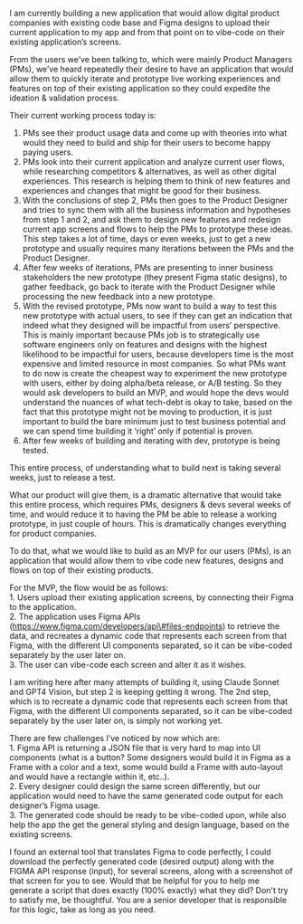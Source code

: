 I am currently building a new application that would allow digital product companies with existing code base and Figma designs to upload their current application to my app and from that point on to vibe-code on their existing application’s screens.

From the users we’ve been talking to, which were mainly Product Managers (PMs), we’ve heard repeatedly their desire to have an application that would allow them to quickly iterate and prototype live working experiences and features on top of their existing application so they could expedite the ideation & validation process.

Their current working process today is:

1. PMs see their product usage data and come up with theories into what would they need to build and ship for their users to become happy paying users.  
2. PMs look into their current application and analyze current user flows, while researching competitors & alternatives, as well as other digital experiences. This research is helping them to think of new features and experiences and changes that might be good for their business.  
3. With the conclusions of step 2, PMs then goes to the Product Designer and tries to sync them with all the business information and hypotheses from step 1 and 2, and ask them to design new features and redesign current app screens and flows to help the PMs to prototype these ideas. This step takes a lot of time, days or even weeks, just to get a new prototype and usually requires many iterations between the PMs and the Product Designer.  
4. After few weeks of iterations, PMs are presenting to inner business stakeholders the new prototype (they present Figma static designs), to gather feedback, go back to iterate with the Product Designer while processing the new feedback into a new prototype.  
5. With the revised prototype, PMs now want to build a way to test this new prototype with actual users, to see if they can get an indication that indeed what they designed will be impactful from users’ perspective. This is mainly important because PMs job is to strategically use software engineers only on features and designs with the highest likelihood to be impactful for users, because developers time is the most expensive and limited resource in most companies. So what PMs want to do now is create the cheapest way to experiment the new prototype with users, either by doing alpha/beta release, or A/B testing. So they would ask developers to build an MVP, and would hope the devs would understand the nuances of what tech-debt is okay to take, based on the fact that this prototype might not be moving to production, it is just important to build the bare minimum just to test business potential and we can spend time building it ‘right’ only if potential is proven.  
6. After few weeks of building and iterating with dev, prototype is being tested.

This entire process, of understanding what to build next is taking several weeks, just to release a test.

What our product will give them, is a dramatic alternative that would take this entire process, which requires PMs, designers & devs several weeks of time, and would reduce it to having the PM be able to release a working prototype, in just couple of hours. This is dramatically changes everything for product companies.

To do that, what we would like to build as an MVP for our users (PMs), is an application that would allow them to vibe code new features, designs and flows on top of their existing products.

For the MVP, the flow would be as follows:  
1\. Users upload their existing application screens, by connecting their Figma to the application.  
2\. The application uses Figma APIs (https://www.figma.com/developers/api\#files-endpoints) to retrieve the data, and recreates a dynamic code that represents each screen from that Figma, with the different UI components separated, so it can be vibe-coded separately by the user later on.   
3\. The user can vibe-code each screen and alter it as it wishes. 

I am writing here after many attempts of building it, using Claude Sonnet and GPT4 Vision, but step 2 is keeping getting it wrong. The 2nd step, which is to recreate a dynamic code that represents each screen from that Figma, with the different UI components separated, so it can be vibe-coded separately by the user later on, is simply not working yet.

There are few challenges I’ve noticed by now which are:  
1\. Figma API is returning a JSON file that is very hard to map into UI components (what is a button? Some designers would build it in Figma as a Frame with a color and a text, some would build a Frame with auto-layout and would have a rectangle within it, etc..).  
2\. Every designer could design the same screen differently, but our application would need to have the same generated code output for each designer’s Figma usage.  
3\. The generated code should be ready to be vibe-coded upon, while also help the app the get the general styling and design language, based on the existing screens.

I found an external tool that translates Figma to code perfectly, I could download the perfectly generated code (desired output) along with the FIGMA API response (input), for several screens, along with a screenshot of that screen for you to see. Would that be helpful for you to help me generate a script that does exactly (100% exactly) what they did? Don't try to satisfy me, be thoughtful. You are a senior developer that is responsible for this logic, take as long as you need.
